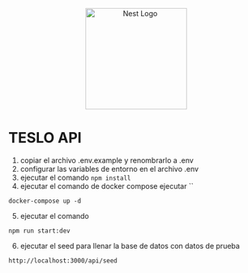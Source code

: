 <p align="center">
  <a href="http://nestjs.com/" target="blank"><img src="https://nestjs.com/img/logo-small.svg" width="200" alt="Nest Logo" /></a>
</p>

[circleci-image]: https://img.shields.io/circleci/build/github/nestjs/nest/master?token=abc123def456
[circleci-url]: https://circleci.com/gh/nestjs/nest

# TESLO API

1. copiar el archivo .env.example y renombrarlo a .env
2. configurar las variables de entorno en el archivo .env
3. ejecutar el comando `npm install`
4. ejecutar el comando de docker compose ejecutar ``

```
docker-compose up -d
```

5. ejecutar el comando

```
npm run start:dev
```

6. ejecutar el seed para llenar la base de datos con datos de prueba

```
http://localhost:3000/api/seed
```
